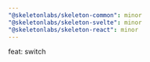 ```yaml
---
"@skeletonlabs/skeleton-common": minor
"@skeletonlabs/skeleton-svelte": minor
"@skeletonlabs/skeleton-react": minor
---
```


feat: switch
  